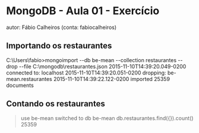 # MongoDB - Aula 01 - Exercício
autor: Fábio Calheiros (conta: fabiocalheiros)

## Importando os restaurantes

C:\Users\fabio>mongoimport --db be-mean --collection restaurantes --drop --file
C:\mongodb\restaurantes.json
2015-11-10T14:39:20.049-0200    connected to: localhost
2015-11-10T14:39:20.051-0200    dropping: be-mean.restaurantes
2015-11-10T14:39:22.122-0200    imported 25359 documents

## Contando os restaurantes

> use be-mean
switched to db be-mean
> db.restaurantes.find({}).count()
25359
>

